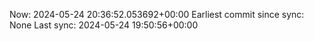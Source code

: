 Now: 2024-05-24 20:36:52.053692+00:00 Earliest commit since sync: None Last sync: 2024-05-24 19:50:56+00:00

